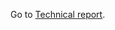 Go to [Technical report]([https://www.openai.com](https://github.com/Roronoa1331/DeepLearningICAS/blob/main/technical_report.md)).
